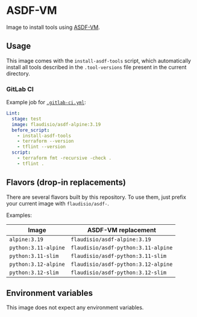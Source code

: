 # ASDF-VM

Image to install tools using [ASDF-VM](https://asdf-vm.com/).

## Usage

This image comes with the `install-asdf-tools` script, which automatically install all tools described in the `.tool-versions`
file present in the current directory.

### GitLab CI

Example job for [`.gitlab-ci.yml`](https://docs.gitlab.com/ee/ci/yaml/):

```yaml
Lint:
  stage: test
  image: flaudisio/asdf-alpine:3.19
  before_script:
    - install-asdf-tools
    - terraform --version
    - tflint --version
  script:
    - terraform fmt -recursive -check .
    - tflint .
```

## Flavors (drop-in replacements)

There are several flavors built by this repository. To use them, just prefix your current image with `flaudisio/asdf-`.

Examples:

| Image | ASDF-VM replacement |
|-------|---------------------|
| `alpine:3.19` | `flaudisio/asdf-alpine:3.19` |
| `python:3.11-alpine` | `flaudisio/asdf-python:3.11-alpine` |
| `python:3.11-slim` | `flaudisio/asdf-python:3.11-slim` |
| `python:3.12-alpine` | `flaudisio/asdf-python:3.12-alpine` |
| `python:3.12-slim` | `flaudisio/asdf-python:3.12-slim` |

## Environment variables

This image does not expect any environment variables.
